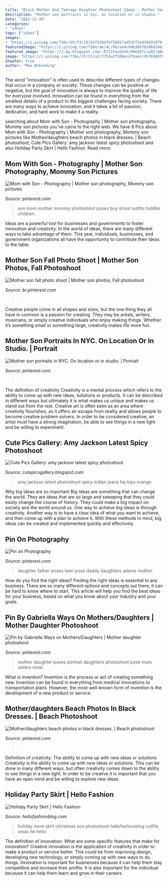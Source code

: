 ```yaml
---
title: "Black Mother And Teenage Daughter Photoshoot Ideas : Mother Son Portraits In Nyc. On Location Or In Studio."
description: "Mother son portraits in nyc. on location or in studio."
date: "2022-12-26"
categories:
- "ideas"
tags: ["ideas"]
images:
- "https://i.pinimg.com/736x/b5/f3/18/b5f318df5f58817ad53ff2ed39932d70--father-and-daughter-photography-teen-father-daughter-poses.jpg"
featuredImage: "https://i.pinimg.com/736x/ae/4c/9d/ae4c9db3857b106d14b242a3739b4274.jpg"
featured_image: "https://1.bp.blogspot.com/-R711Fau5xVU/UHm1K7LcwQI/AAAAAAAADYc/ChRLJGAs1-M/s1600/amy+jackson+latest+hot+photoshoot00.JPG"
image: "https://i.pinimg.com/736x/37/53/a2/3753a2f560ecd76aecc957036879b2fa.jpg"
ShowToc: true
author: "Max Ankunding"
---
```



The word "innovation" is often used to describe different types of changes that occur in a company or society. These changes can be positive or negative, but the goal of innovation is always to improve the quality of life for everyone involved. Innovation can be found in everything from the smallest details of a product to the biggest challenges facing society. There are many ways to achieve innovation, and it takes a lot of passion, dedication, and hard work to make it a reality.

	

		
searching about Mom with Son - Photography | Mother son photography, Mommy son pictures you've came to the right web. We have 8 Pics about Mom with Son - Photography | Mother son photography, Mommy son pictures like Mother/daughters beach photos in black dresses. | Beach photoshoot, Cute Pics Gallery: amy jackson latest spicy photoshoot and also Holiday Party Skirt | Hello Fashion. Read more:
		
    
## Mom With Son - Photography | Mother Son Photography, Mommy Son Pictures

<img loading=lazy src="https://i.pinimg.com/736x/b7/aa/1d/b7aa1dad42ddfb4c19c5cf1d8ff5b940--mom-with-son-mom-son.jpg" onerror="this.onerror=null;this.src='https://tse2.mm.bing.net/th?id=OIP.jK1WWq2Wv9nvHO907AwWmwDHEs&amp;pid=15.1';" alt="Mom with Son - Photography | Mother son photography, Mommy son pictures">

_Source: pinterest.com_

>son mom mother mommy photoshoot poses boy shoot outfits toddler children. 

	

Ideas are a powerful tool for businesses and governments to foster innovation and creativity. In the world of ideas, there are many different ways to take advantage of them. This year, individuals, businesses, and government organizations all have the opportunity to contribute their ideas to the table.

    
## Mother Son Fall Photo Shoot | Mother Son Photos, Fall Photoshoot

<img loading=lazy src="https://i.pinimg.com/736x/37/53/a2/3753a2f560ecd76aecc957036879b2fa.jpg" onerror="this.onerror=null;this.src='https://tse4.mm.bing.net/th?id=OIP.C3y8LRfN3giKo0t5nZoH3wHaLH&amp;pid=15.1';" alt="Mother son fall photo shoot | Mother son photos, Fall photoshoot">

_Source: br.pinterest.com_

>. 

	

Creative people come in all shapes and sizes, but the one thing they all have in common is a passion for creating. They may be artists, writers, musicians, or simply creative individuals who enjoy making things. Whether it’s something small or something large, creativity makes life more fun.

    
## Mother Son Portraits In NYC. On Location Or In Studio. | Portrait

<img loading=lazy src="https://i.pinimg.com/736x/f6/02/ad/f602ad4243d6d9f1738d5878e4e4ef93--mother-son-photo-shoots.jpg" onerror="this.onerror=null;this.src='https://tse2.mm.bing.net/th?id=OIP.kK6hePt8sGGh3aAOdRVEjQHaKY&amp;pid=15.1';" alt="Mother son portraits in NYC. On location or in studio. | Portrait">

_Source: pinterest.com_

>. 

	

The definition of creativity
Creativity is a mental process which refers to the ability to come up with new ideas, solutions or products. It can be described in different ways but ultimately it is what makes us unique and makes us stand out from the rest. Creative art is often seen as an area where creativity flourishes, as it offers an escape from reality and allows people to become creative problem solvers. In order to be considered creative, an artist must have a strong imagination, be able to see things in a new light and be willing to experiment.

    
## Cute Pics Gallery: Amy Jackson Latest Spicy Photoshoot

<img loading=lazy src="https://1.bp.blogspot.com/-R711Fau5xVU/UHm1K7LcwQI/AAAAAAAADYc/ChRLJGAs1-M/s1600/amy+jackson+latest+hot+photoshoot00.JPG" onerror="this.onerror=null;this.src='https://tse3.mm.bing.net/th?id=OIP.PL6TkruFfye-wfKN1_FD0AHaLE&amp;pid=15.1';" alt="Cute Pics Gallery: amy jackson latest spicy photoshoot">

_Source: cutepicsgallery.blogspot.com_

>amy jackson latest photoshoot spicy indian jeans hq tops orange. 

	

Why big ideas are so important
Big Ideas are something that can change the world. They are ideas that are so large and sweeping that they could easily change the course of history. They could make a big impact on society and the world around us. One way to achieve big ideas is through creativity. Another way is to have a clear idea of what you want to achieve, and then come up with a plan to achieve it. With these methods in mind, big ideas can be created and implemented quickly and effectively.

    
## Pin On Photography

<img loading=lazy src="https://i.pinimg.com/736x/b5/f3/18/b5f318df5f58817ad53ff2ed39932d70--father-and-daughter-photography-teen-father-daughter-poses.jpg" onerror="this.onerror=null;this.src='https://tse3.mm.bing.net/th?id=OIP.PbJryBomwaS9SoM6Vdf6kQHaLH&amp;pid=15.1';" alt="Pin on Photography">

_Source: pinterest.com_

>daughter father poses teen pose daddy daughters adams mother. 

	

How do you find the right ideas?
Finding the right ideas is essential to any business. There are so many different options and concepts out there, it can be hard to know where to start. This article will help you find the best ideas for your business, based on what you know about your industry and your goals.

    
## Pin By Gabriella Ways On Mothers/Daughters | Mother Daughter Photoshoot

<img loading=lazy src="https://i.pinimg.com/originals/36/0d/8c/360d8c1e7c843bac227582f908e35a19.jpg" onerror="this.onerror=null;this.src='https://tse1.mm.bing.net/th?id=OIP.U3QgGZLE827ZMgNOVn_nKAHaHa&amp;pid=15.1';" alt="Pin by Gabriella Ways on Mothers/Daughters | Mother daughter photoshoot">

_Source: pinterest.com_

>mother daughter poses portrait daughters photoshoot pose mum sisters most. 

	

What is invention?
Invention is the process or act of creating something new. Invention can be found in everything from medical innovations to transportation plans. However, the most well-known form of invention is the development of a new product or service.

    
## Mother/daughters Beach Photos In Black Dresses. | Beach Photoshoot

<img loading=lazy src="https://i.pinimg.com/736x/ae/4c/9d/ae4c9db3857b106d14b242a3739b4274.jpg" onerror="this.onerror=null;this.src='https://tse3.mm.bing.net/th?id=OIP.xB_2nZEsisZnehEMly24xAHaLH&amp;pid=15.1';" alt="Mother/daughters beach photos in black dresses. | Beach photoshoot">

_Source: pinterest.com_

>. 

	

Definition of creativity: The ability to come up with new ideas or solutions
Creativity is the ability to come up with new ideas or solutions. This can be done in many different ways, but often creativity comes down to the ability to see things in a new light. In order to be creative it is important that you have an open mind and be willing to explore new ideas.

    
## Holiday Party Skirt | Hello Fashion

<img loading=lazy src="https://www.hellofashionblog.com/wp-content/uploads/2015/11/mom-and-son-christmas.jpg" onerror="this.onerror=null;this.src='https://tse1.mm.bing.net/th?id=OIP.AGnDo68stfwkG0xgE-mz-wHaLg&amp;pid=15.1';" alt="Holiday Party Skirt | Hello Fashion">

_Source: hellofashionblog.com_

>holiday mom skirt christmas son photoshoot hellofashionblog outfits xmas he hello. 

	

The definition of innovation: What are some specific features that make for innovation?
Creative innovation is the application of creativity in order to make a product or service better. This could be from improving design, developing new technology, or simply coming up with new ways to do things. Innovation is important for businesses because it can help them stay competitive and increase their profits. It is also important for the individual because it can help them learn and grow in their careers.

